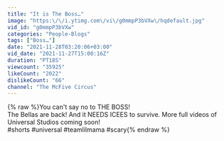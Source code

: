 ```yaml
---
title: "It is The Boss…"
image: "https:\/\/i.ytimg.com\/vi\/g0mmpP3bVXw\/hqdefault.jpg"
vid_id: "g0mmpP3bVXw"
categories: "People-Blogs"
tags: ["Boss…"]
date: "2021-11-28T03:20:06+03:00"
vid_date: "2021-11-27T15:00:16Z"
duration: "PT18S"
viewcount: "35925"
likeCount: "2022"
dislikeCount: "66"
channel: "The McFive Circus"
---
```

{% raw %}You can't say no to THE BOSS! <br />The Bellas are back! And it NEEDS ICEES to survive. More full videos of Universal Studios coming soon!<br />#shorts #universal #teamlilmama #scary{% endraw %}
